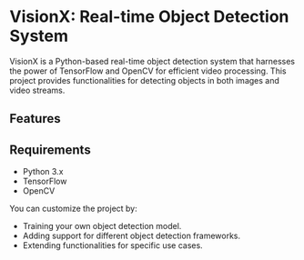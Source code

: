 # VisionX: Real-time Object Detection System

VisionX is a Python-based real-time object detection system that harnesses the power of TensorFlow and OpenCV for efficient video processing. This project provides functionalities for detecting objects in both images and video streams.

## Features



## Requirements

- Python 3.x
- TensorFlow
- OpenCV

You can customize the project by:

- Training your own object detection model.
- Adding support for different object detection frameworks.
- Extending functionalities for specific use cases.

